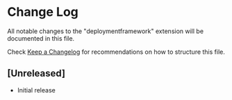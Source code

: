 # Change Log

All notable changes to the "deploymentframework" extension will be documented in this file.

Check [Keep a Changelog](http://keepachangelog.com/) for recommendations on how to structure this file.

## [Unreleased]

- Initial release